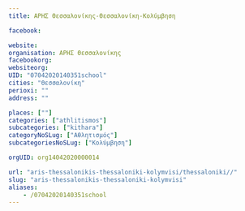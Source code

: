 ```yaml
---
title: ΑΡΗΣ Θεσσαλονίκης-Θεσσαλονίκη-Κολύμβηση

facebook:

website:
organisation: ΑΡΗΣ Θεσσαλονίκης
facebookorg:
websiteorg:
UID: "07042020140351school"
cities: "Θεσσαλονίκη"
perioxi: ""
address: ""

places: [""]
categories: ["athlitismos"]
subcategories: ["kithara"]
categoryNoSLug: ["Αθλητισμός"]
subcategoriesNoSLug: ["Κολύμβηση"]

orgUID: org14042020000014

url: "aris-thessalonikis-thessaloniki-kolymvisi/thessaloniki//"
slug: "aris-thessalonikis-thessaloniki-kolymvisi"
aliases:
    - /07042020140351school
---
```





